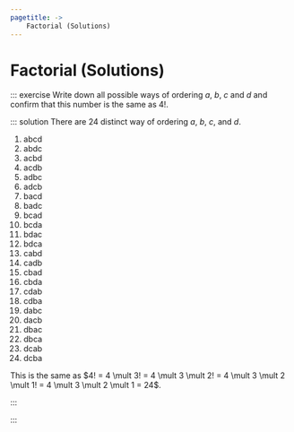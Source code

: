 ```yaml
---
pagetitle: ->
    Factorial (Solutions)
---
```


# Factorial (Solutions)

::: exercise
Write down all possible ways of ordering $a$, $b$, $c$ and $d$ and confirm that this number is the same as $4!$.

::: solution
There are 24 distinct way of ordering $a$, $b$, $c$, and $d$.

1. abcd
1. abdc
1. acbd
1. acdb
1. adbc
1. adcb
1. bacd
1. badc
1. bcad
1. bcda
1. bdac
1. bdca
1. cabd
1. cadb
1. cbad
1. cbda
1. cdab
1. cdba
1. dabc
1. dacb
1. dbac
1. dbca
1. dcab
1. dcba

This is the same as $4! = 4 \mult 3! = 4 \mult 3 \mult 2! = 4 \mult 3 \mult 2 \mult 1! = 4 \mult 3 \mult 2 \mult 1 = 24$.

:::

:::
